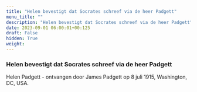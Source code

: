 ```yaml
---
title: "Helen bevestigt dat Socrates schreef via de heer Padgett"
menu_title: ""
description: "Helen bevestigt dat Socrates schreef via de heer Padgett"
date: 2023-09-01 06:00:01+00:125
draft: False
hidden: True
weight:
---
```

### Helen bevestigt dat Socrates schreef via de heer Padgett

Helen Padgett - ontvangen door James Padgett op 8 juli 1915, Washington, DC, USA.

